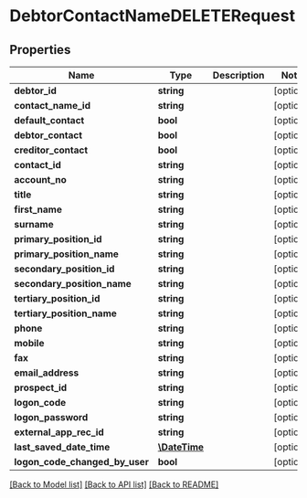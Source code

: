 # DebtorContactNameDELETERequest

## Properties
Name | Type | Description | Notes
------------ | ------------- | ------------- | -------------
**debtor_id** | **string** |  | [optional] 
**contact_name_id** | **string** |  | [optional] 
**default_contact** | **bool** |  | [optional] 
**debtor_contact** | **bool** |  | [optional] 
**creditor_contact** | **bool** |  | [optional] 
**contact_id** | **string** |  | [optional] 
**account_no** | **string** |  | [optional] 
**title** | **string** |  | [optional] 
**first_name** | **string** |  | [optional] 
**surname** | **string** |  | [optional] 
**primary_position_id** | **string** |  | [optional] 
**primary_position_name** | **string** |  | [optional] 
**secondary_position_id** | **string** |  | [optional] 
**secondary_position_name** | **string** |  | [optional] 
**tertiary_position_id** | **string** |  | [optional] 
**tertiary_position_name** | **string** |  | [optional] 
**phone** | **string** |  | [optional] 
**mobile** | **string** |  | [optional] 
**fax** | **string** |  | [optional] 
**email_address** | **string** |  | [optional] 
**prospect_id** | **string** |  | [optional] 
**logon_code** | **string** |  | [optional] 
**logon_password** | **string** |  | [optional] 
**external_app_rec_id** | **string** |  | [optional] 
**last_saved_date_time** | [**\DateTime**](\DateTime.md) |  | [optional] 
**logon_code_changed_by_user** | **bool** |  | [optional] 

[[Back to Model list]](../README.md#documentation-for-models) [[Back to API list]](../README.md#documentation-for-api-endpoints) [[Back to README]](../README.md)


